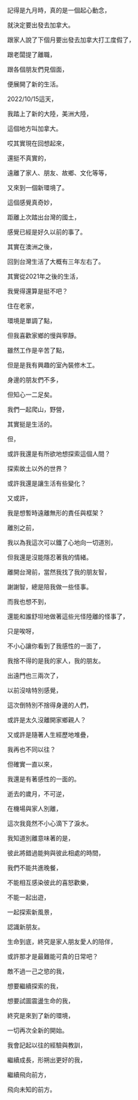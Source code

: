 記得是九月時，真的是一個起心動念，

就決定要出發去加拿大。

跟家人說了下個月要出發去加拿大打工度假了，

跟老闆提了離職，

跟各個朋友們見個面，

便展開了新的生活。

2022/10/15這天，

我踏上了新的大陸，美洲大陸，

這個地方叫加拿大。

哎其實現在回想起來，

還挺不真實的，

遠離了家人、朋友、故鄉、文化等等，

又來到一個新環境了。

這個感覺真奇妙，

距離上次踏出台灣的國土，

感覺已經是好久以前的事了。

其實在澳洲之後，

回到台灣生活了大概有三年左右了。

其實從2021年之後的生活，

我覺得還算是挺不吧？

住在老家，

環境是單調了點，

但我喜歡家鄉的慢與寧靜。

雖然工作是辛苦了點，

但是是我有興趣的室內裝修木工。

身邊的朋友們不多，

但知心一二足矣。

我們一起爬山，野營，

其實挺是生活的。

但，

或許我還是有所欲地想探索這個人間？

探索故土以外的世界？

或許我還是讓生活有些變化？

又或許，

我是想暫時遠離無形的責任與框架？

離別之前，

我以為我這次可以鐵了心地向一切道別，

但我還是沒能隱忍著我的情緒。

離開台灣前，當然我找了我的朋友智，

謝謝智，總是陪我做一些怪事。

而我也想不到，

還能和誰舒坦地做著這些光怪陸離的怪事了，

只是唉呀，

不小心讓你看到了我感性的一面了，

我捨不得的是我的家人，我的朋友。

出遠門也三兩次了，

以前沒啥特別感覺，

這次倒特別不捨得身邊的人們，

或許是太久沒離開家鄉親人？

又或許是隨著人生經歷地堆疊，

我再也不同以往？

但確實一直以來，

我還是有著感性的一面的。

逝去的歲月，不可逆，

在機場與家人別離，

這次我竟然不小心滴下了淚水。

我知道別離意味著的是，

彼此將錯過能夠與彼此相處的時間，

我們不能共進晚餐，

不能相互感染彼此的喜怒歡樂，

不能一起出遊，

一起探索新風景，

認識新朋友。

生命到底，終究是家人朋友愛人的陪伴，

或許那才是最難能可貴的日常吧？

敵不過一己之慾的我，

想要繼續探索的我，

想要試圖震盪生命的我，

終究是來到了新的環境，

一切再次全新的開始。

我會記起以往的經驗與教訓，

繼續成長，形朔出更好的我，

繼續飛向前方，

飛向未知的前方。
